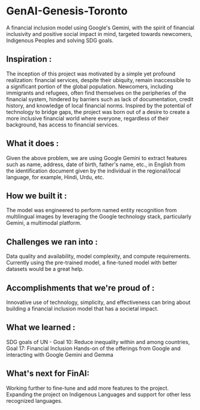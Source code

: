 # GenAI-Genesis-Toronto
A financial inclusion model using Google's Gemini, with the spirit of financial inclusivity and positive social impact in mind, targeted towards newcomers, Indigenous Peoples and solving SDG goals.

## Inspiration : 
The inception of this project was motivated by a simple yet profound realization: financial services, despite their ubiquity, remain inaccessible to a significant portion of the global population. Newcomers, including immigrants and refugees, often find themselves on the peripheries of the financial system, hindered by barriers such as lack of documentation, credit history, and knowledge of local financial norms. Inspired by the potential of technology to bridge gaps, the project was born out of a desire to create a more inclusive financial world where everyone, regardless of their background, has access to financial services. 

## What it does :
Given the above problem,  we are using Google Gemini to extract features such as name, address, date of birth, father's name, etc., in English from the identification document given by the individual in the regional/local language, for example, Hindi, Urdu, etc.

## How we built it : 
The model was engineered to perform named entity recognition from multilingual images by leveraging the Google technology stack, particularly Gemini, a multimodal platform.

## Challenges we ran into : 
Data quality and availability, model complexity, and compute requirements. Currently using the pre-trained model, a fine-tuned model with better datasets would be a great help.

## Accomplishments that we're proud of : 
Innovative use of technology, simplicity, and effectiveness can bring about building a financial inclusion model that has a societal impact.

## What we learned : 
SDG goals of UN - Goal 10: Reduce inequality within and among countries, Goal 17: Financial Inclusion
Hands-on of the offerings from Google and interacting with Google Gemini and Gemma  

## What's next for FinAI: 
Working further to fine-tune and add more features to the project. Expanding the project on Indigenous Languages and support for other less recognized languages.

